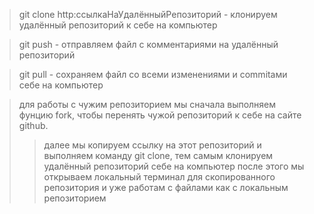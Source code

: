 > git clone http:ссылкаНаУдалённыйРепозиторий - клонируем удалённый репозиторий к себе на компьютер

> git push - отправляем файл с комментариями на удалённый репозиторий

> git pull - сохраняем файл со всеми изменениями и commitами себе на компьютер

> для работы с чужим репозиторием мы сначала выполняем фунцию fork, чтобы перенять чужой репозиторий к себе на сайте github.
>> далее мы копируем ссылку на этот репозиторий и выполняем команду git clone, тем самым клонируем удалённый репозиторий себе на компьютер
>> после этого мы открываем локальный терминал для скопированного репозитория и уже работам с файлами как с локальным репозиторием